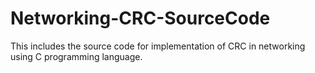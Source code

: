 # Networking-CRC-SourceCode
This includes the source code for implementation of CRC in networking using C programming language.
